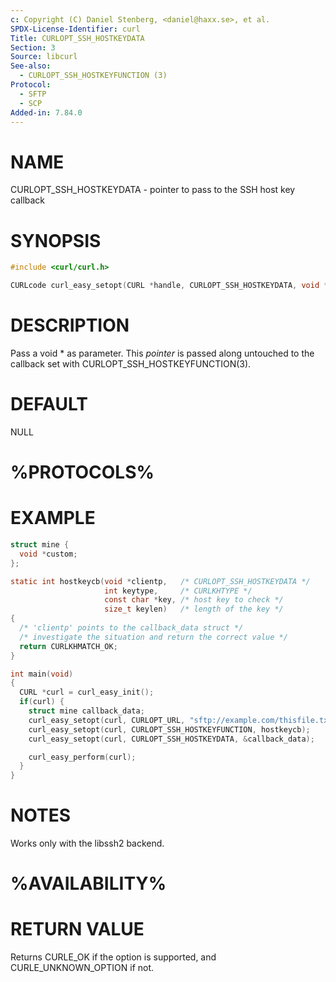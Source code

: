 ```yaml
---
c: Copyright (C) Daniel Stenberg, <daniel@haxx.se>, et al.
SPDX-License-Identifier: curl
Title: CURLOPT_SSH_HOSTKEYDATA
Section: 3
Source: libcurl
See-also:
  - CURLOPT_SSH_HOSTKEYFUNCTION (3)
Protocol:
  - SFTP
  - SCP
Added-in: 7.84.0
---
```


# NAME

CURLOPT_SSH_HOSTKEYDATA - pointer to pass to the SSH host key callback

# SYNOPSIS

~~~c
#include <curl/curl.h>

CURLcode curl_easy_setopt(CURL *handle, CURLOPT_SSH_HOSTKEYDATA, void *pointer);
~~~

# DESCRIPTION

Pass a void * as parameter. This *pointer* is passed along untouched to
the callback set with CURLOPT_SSH_HOSTKEYFUNCTION(3).

# DEFAULT

NULL

# %PROTOCOLS%

# EXAMPLE

~~~c
struct mine {
  void *custom;
};

static int hostkeycb(void *clientp,   /* CURLOPT_SSH_HOSTKEYDATA */
                     int keytype,     /* CURLKHTYPE */
                     const char *key, /* host key to check */
                     size_t keylen)   /* length of the key */
{
  /* 'clientp' points to the callback_data struct */
  /* investigate the situation and return the correct value */
  return CURLKHMATCH_OK;
}

int main(void)
{
  CURL *curl = curl_easy_init();
  if(curl) {
    struct mine callback_data;
    curl_easy_setopt(curl, CURLOPT_URL, "sftp://example.com/thisfile.txt");
    curl_easy_setopt(curl, CURLOPT_SSH_HOSTKEYFUNCTION, hostkeycb);
    curl_easy_setopt(curl, CURLOPT_SSH_HOSTKEYDATA, &callback_data);

    curl_easy_perform(curl);
  }
}
~~~

# NOTES

Works only with the libssh2 backend.

# %AVAILABILITY%

# RETURN VALUE

Returns CURLE_OK if the option is supported, and CURLE_UNKNOWN_OPTION if not.
